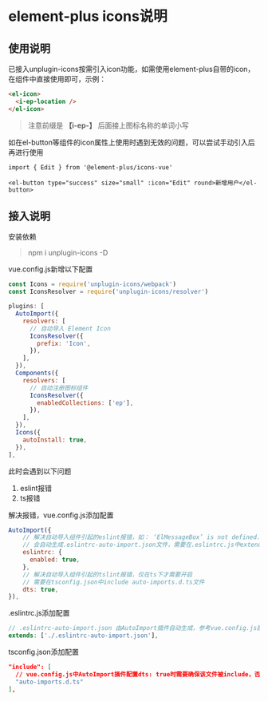 # element-plus icons说明

## 使用说明

已接入unplugin-icons按需引入icon功能，如需使用element-plus自带的icon，在组件中直接使用即可，示例：

```html
<el-icon>
  <i-ep-location />
</el-icon>
```
> 注意前缀是 **【i-ep-】** 后面接上图标名称的单词小写

如在el-button等组件的icon属性上使用时遇到无效的问题，可以尝试手动引入后再进行使用

```
import { Edit } from '@element-plus/icons-vue'

<el-button type="success" size="small" :icon="Edit" round>新增用户</el-button>
```

## 接入说明

安装依赖

> npm i unplugin-icons -D

vue.config.js新增以下配置

```javascript
const Icons = require('unplugin-icons/webpack')
const IconsResolver = require('unplugin-icons/resolver')

plugins: [
  AutoImport({
    resolvers: [
      // 自动导入 Element Icon
      IconsResolver({
        prefix: 'Icon',
      }),
    ],
  }),
  Components({
    resolvers: [
      // 自动注册图标组件
      IconsResolver({
        enabledCollections: ['ep'],
      }),
    ],
  }),
  Icons({
    autoInstall: true,
  }),
],
```

此时会遇到以下问题

1. eslint报错
2. ts报错

解决报错，vue.config.js添加配置

```javascript
AutoImport({
    // 解决自动导入组件引起的eslint报错，如： ‘ElMessageBox’ is not defined.eslint(no-undef)
    // 会自动生成.eslintrc-auto-import.json文件，需要在.eslintrc.js中extends该文件
    eslintrc: {
      enabled: true,
    },
    // 解决自动导入组件引起的tslint报错，仅在ts下才需要开启
    // 需要在tsconfig.json中include auto-imports.d.ts文件
    dts: true,
}),
```

.eslintrc.js添加配置

```javascript
// .eslintrc-auto-import.json 由AutoImport插件自动生成，参考vue.config.js配置eslintrc.enabled，解决自动导入的eslint报错
extends: ['./.eslintrc-auto-import.json'],
```
tsconfig.json添加配置

```json
"include": [
  // vue.config.js中AutoImport插件配置dts: true时需要确保该文件被include，否则ts会报错找不到模块
  "auto-imports.d.ts"
],
```